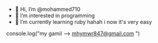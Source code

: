 - 👋 Hi, I’m @mohammed710
- 👀 I’m interested in programming
- 🌱 I’m currently learning ruby hahah i now it's very easy

console.log("my gamil --> mhymwr847@gmail.com ")

<!---
mohammed710/mohammed710 is a ✨ special ✨ repository because its `README.md` (this file) appears on your GitHub profile.
You can click the Preview link to take a look at your changes.
--->
